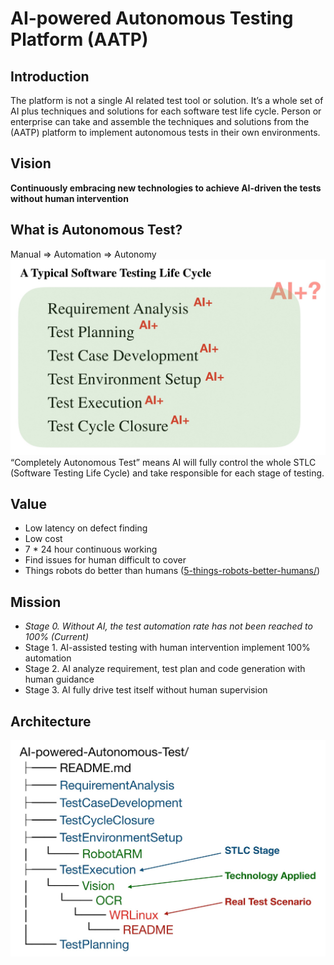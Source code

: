 # AI-powered Autonomous Testing Platform (AATP)

## Introduction
The platform is not a single AI related test tool or solution. It’s a whole set  of AI plus techniques and solutions for each software test life cycle.  Person or enterprise can take and assemble the techniques and solutions from the (AATP) platform to implement autonomous tests in their own environments.

## Vision
**Continuously embracing new technologies to achieve AI-driven the tests without human intervention**

## What is Autonomous Test?
Manual => Automation => Autonomy
![](./Documents/Pictures/AI%2BSTLC.jpg)
“Completely Autonomous Test” means AI will fully control the whole STLC (Software Testing Life Cycle) and take responsible for each stage of testing.

## Value

- Low latency on defect finding
- Low cost
- 7 * 24 hour continuous working
- Find issues for human difficult to cover 
- Things robots do better than humans ([5-things-robots-better-humans/](https://www.therobotreport.com/5-things-robots-better-humans/))

## Mission
- *Stage 0. Without AI, the test automation rate has not been reached to 100% (Current)*
- Stage 1. AI-assisted testing with human intervention implement  100% automation
- Stage 2. AI analyze requirement, test plan and code generation with human guidance
- Stage 3. AI fully drive test itself without human supervision

## Architecture
![](./Documents/Pictures/Architecture.jpg)
